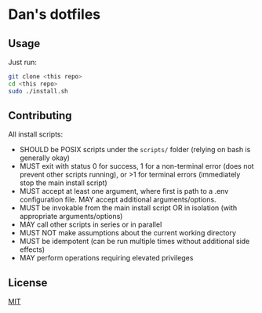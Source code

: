 # Dan's dotfiles

## Usage

Just run:

```sh
git clone <this repo>
cd <this repo>
sudo ./install.sh
```

## Contributing

All install scripts:

- SHOULD be POSIX scripts under the `scripts/` folder (relying on bash is generally okay)
- MUST exit with status 0 for success, 1 for a non-terminal error (does not prevent other scripts running), or >1 for terminal errors (immediately stop the main install script)
- MUST accept at least one argument, where first is path to a .env configuration file. MAY accept additional arguments/options.
- MUST be invokable from the main install script OR in isolation (with appropriate arguments/options)
- MAY call other scripts in series or in parallel
- MUST NOT make assumptions about the current working directory
- MUST be idempotent (can be run multiple times without additional side effects)
- MAY perform operations requiring elevated privileges

## License

[MIT](./LICENSE)
